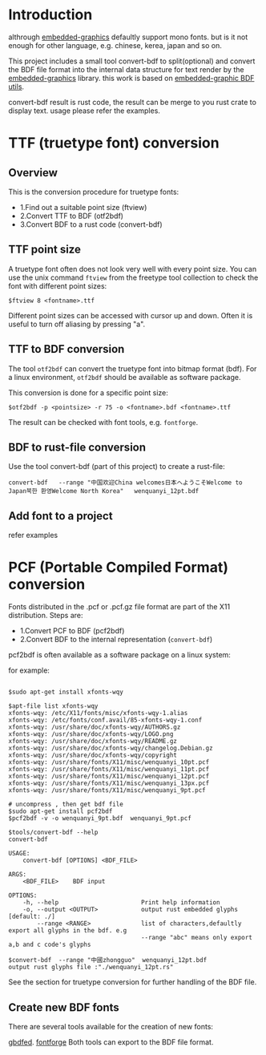 # Introduction

althrough [embedded-graphics](https://github.com/embedded-graphics/embedded-graphics) defaultly support mono fonts. but is it not enough for other language, e.g. chinese, kerea, japan and so on.

This project includes a small tool convert-bdf to split(optional) and convert the BDF file format into the internal data structure for text render by the [embedded-graphics](https://github.com/embedded-graphics/embedded-graphics) library. this work is based on  [embedded-graphic BDF utils](https://github.com/embedded-graphics/bdf).

convert-bdf result is rust code, the result can be merge to you rust crate to display text. usage please refer the examples.

# TTF (truetype font) conversion

## Overview
This is the conversion procedure for truetype fonts:

- 1.Find out a suitable point size (ftview)
- 2.Convert TTF to BDF (otf2bdf)
- 3.Convert BDF to a rust code (convert-bdf)

## TTF point size
A truetype font often does not look very well with every point size. You can use the unix command `ftview` from the freetype tool collection to check the font with different point sizes:
```shell
$ftview 8 <fontname>.ttf
```
Different point sizes can be accessed with cursor up and down. Often it is useful to turn off aliasing by pressing "a".

## TTF to BDF conversion
The tool `otf2bdf` can convert the truetype font into bitmap format (bdf). For a linux environment, `otf2bdf` should be available as software package.

This conversion is done for a specific point size:
```shell
$otf2bdf -p <pointsize> -r 75 -o <fontname>.bdf <fontname>.ttf
```
The result can be checked with font tools, e.g.  `fontforge`.

## BDF to rust-file conversion
Use the tool convert-bdf (part of this project) to create a rust-file:
```shell
convert-bdf   --range "中国欢迎China welcomes日本へようこそWelcome to Japan북한 환영Welcome North Korea"   wenquanyi_12pt.bdf
```

## Add font to a project

refer examples

# PCF (Portable Compiled Format) conversion
Fonts distributed in the .pcf or .pcf.gz file format are part of the X11 distribution. Steps are:

- 1.Convert PCF to BDF (pcf2bdf)
- 2.Convert BDF to the internal representation (`convert-bdf`)

pcf2bdf is often available as a software package on a linux system:

for example:

```shell

$sudo apt-get install xfonts-wqy

$apt-file list xfonts-wqy
xfonts-wqy: /etc/X11/fonts/misc/xfonts-wqy-1.alias
xfonts-wqy: /etc/fonts/conf.avail/85-xfonts-wqy-1.conf
xfonts-wqy: /usr/share/doc/xfonts-wqy/AUTHORS.gz
xfonts-wqy: /usr/share/doc/xfonts-wqy/LOGO.png
xfonts-wqy: /usr/share/doc/xfonts-wqy/README.gz
xfonts-wqy: /usr/share/doc/xfonts-wqy/changelog.Debian.gz
xfonts-wqy: /usr/share/doc/xfonts-wqy/copyright
xfonts-wqy: /usr/share/fonts/X11/misc/wenquanyi_10pt.pcf
xfonts-wqy: /usr/share/fonts/X11/misc/wenquanyi_11pt.pcf
xfonts-wqy: /usr/share/fonts/X11/misc/wenquanyi_12pt.pcf
xfonts-wqy: /usr/share/fonts/X11/misc/wenquanyi_13px.pcf
xfonts-wqy: /usr/share/fonts/X11/misc/wenquanyi_9pt.pcf

# uncompress , then get bdf file
$sudo apt-get install pcf2bdf
$pcf2bdf -v -o wenquanyi_9pt.bdf  wenquanyi_9pt.pcf 

$tools/convert-bdf --help
convert-bdf

USAGE:
    convert-bdf [OPTIONS] <BDF_FILE>

ARGS:
    <BDF_FILE>    BDF input

OPTIONS:
    -h, --help                       Print help information
    -o, --output <OUTPUT>            output rust embedded glyphs [default: ./]
        --range <RANGE>              list of characters,defaultly export all glyphs in the bdf. e.g
                                     --range "abc" means only export a,b and c code's glyphs

$convert-bdf  --range "中國zhongguo"  wenquanyi_12pt.bdf
output rust glyphs file :"./wenquanyi_12pt.rs"
```


See the section for truetype conversion for further handling of the BDF file.

## Create new BDF fonts
There are several tools available for the creation of new fonts:

[gbdfed](http://www.math.nmsu.edu/~mleisher/Software/gbdfed/).
[fontforge](http://fontforge.sourceforge.net/) Both tools can export to the BDF file format.


